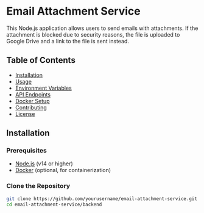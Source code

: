 # Email Attachment Service

This Node.js application allows users to send emails with attachments. If the attachment is blocked due to security reasons, the file is uploaded to Google Drive and a link to the file is sent instead.

## Table of Contents
- [Installation](#installation)
- [Usage](#usage)
- [Environment Variables](#environment-variables)
- [API Endpoints](#api-endpoints)
- [Docker Setup](#docker-setup)
- [Contributing](#contributing)
- [License](#license)

## Installation

### Prerequisites
- [Node.js](https://nodejs.org/) (v14 or higher)
- [Docker](https://www.docker.com/) (optional, for containerization)

### Clone the Repository
```bash
git clone https://github.com/yourusername/email-attachment-service.git
cd email-attachment-service/backend
